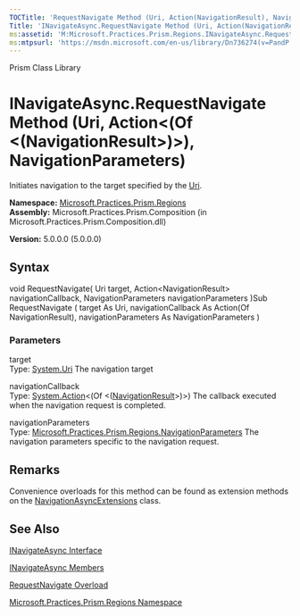 ```yaml
---
TOCTitle: 'RequestNavigate Method (Uri, Action(NavigationResult), NavigationParameters)'
Title: 'INavigateAsync.RequestNavigate Method (Uri, Action(NavigationResult), NavigationParameters) (Microsoft.Practices.Prism.Regions)'
ms:assetid: 'M:Microsoft.Practices.Prism.Regions.INavigateAsync.RequestNavigate(System.Uri,System.Action{Microsoft.Practices.Prism.Regions.NavigationResult},Microsoft.Practices.Prism.Regions.NavigationParameters)'
ms:mtpsurl: 'https://msdn.microsoft.com/en-us/library/Dn736274(v=PandP.50)'
---
```


Prism Class Library

INavigateAsync.RequestNavigate Method (Uri, Action&lt;(Of &lt;(NavigationResult&gt;)&gt;), NavigationParameters)
====================================================================================================================

Initiates navigation to the target specified by the [Uri](http://msdn2.microsoft.com/en-us/library/txt7706a).

**Namespace:** [Microsoft.Practices.Prism.Regions](https://msdn.microsoft.com/n:microsoft.practices.prism.regions)
**Assembly:** Microsoft.Practices.Prism.Composition (in Microsoft.Practices.Prism.Composition.dll)

**Version:** 5.0.0.0 (5.0.0.0)

## Syntax


<span id="syntaxToggle"></span>void RequestNavigate( Uri target, Action&lt;NavigationResult&gt; navigationCallback, NavigationParameters navigationParameters )Sub RequestNavigate ( target As Uri, navigationCallback As Action(Of NavigationResult), navigationParameters As NavigationParameters )

### Parameters

target  
Type: [System.Uri](http://msdn2.microsoft.com/en-us/library/txt7706a)
The navigation target

navigationCallback  
Type: [System.Action](http://msdn2.microsoft.com/en-us/library/018hxwa8)&lt;(Of &lt;([NavigationResult](https://msdn.microsoft.com/t:microsoft.practices.prism.regions.navigationresult)&gt;)&gt;)
The callback executed when the navigation request is completed.

navigationParameters  
Type: [Microsoft.Practices.Prism.Regions.NavigationParameters](https://msdn.microsoft.com/t:microsoft.practices.prism.regions.navigationparameters)
The navigation parameters specific to the navigation request.

Remarks
-------

<span id="remarksToggle"></span> Convenience overloads for this method can be found as extension methods on the [NavigationAsyncExtensions](https://msdn.microsoft.com/t:microsoft.practices.prism.regions.navigationasyncextensions) class.

See Also
--------


[INavigateAsync Interface](https://msdn.microsoft.com/t:microsoft.practices.prism.regions.inavigateasync)

[INavigateAsync Members](https://msdn.microsoft.com/allmembers.t:microsoft.practices.prism.regions.inavigateasync)

[RequestNavigate Overload](https://msdn.microsoft.com/overload:microsoft.practices.prism.regions.inavigateasync.requestnavigate)

[Microsoft.Practices.Prism.Regions Namespace](https://msdn.microsoft.com/n:microsoft.practices.prism.regions)
